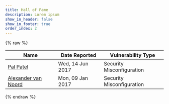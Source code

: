 ```yaml
---
title: Hall of Fame
description: Lorem ipsum
show_in_header: false
show_in_footer: true
order_index: 2
---
```


{% raw %}
<div class="table-responsive">
	<table class="table">
		<thead>
			<tr>
				<th>Name</th>
				<th>Date Reported</th>
				<th>Vulnerability Type</th>
			</tr>
		</thead>
		<tbody>
			<tr>
				<td><a href="https://www.facebook.com/sam.patel.9822" target="_blank" rel="noopener" title="Facebook">Pal Patel</a></td>
				<td>Wed, 14 Jun 2017</td>
				<td>Security Misconfiguration</td>
			</tr>
			<tr>
				<td><a href="https://twitter.com/alexandervn" target="_blank" rel="noopener" title="Twitter">Alexander van Noord</a></td>
				<td>Mon, 09 Jan 2017</td>
				<td>Security Misconfiguration</td>
			</tr>
		</tbody>
	</table>
</div>
{% endraw %}